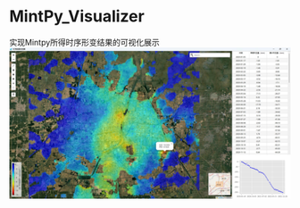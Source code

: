 # MintPy_Visualizer
实现Mintpy所得时序形变结果的可视化展示
![avatar](https://github.com/ZGHHGZ/MintPy_Visualizer/blob/main/p1.jpg)
